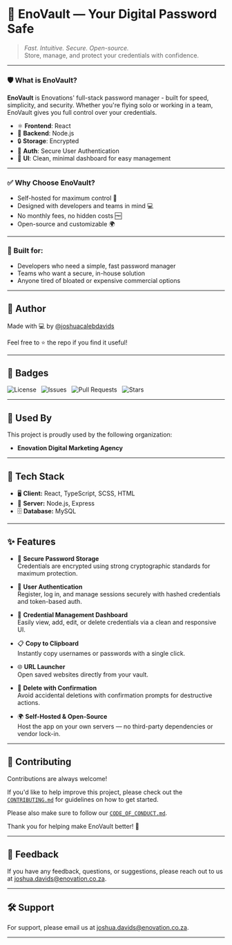 # 🔐 EnoVault — Your Digital Password Safe

> _Fast. Intuitive. Secure. Open-source._  
> Store, manage, and protect your credentials with confidence.

---

### 🛡️ What is EnoVault?

**EnoVault** is Enovations' full-stack password manager - built for speed, simplicity, and security. Whether you're flying solo or working in a team, EnoVault gives you full control over your credentials.

- ⚛️ **Frontend**: React  
- 🚀 **Backend**: Node.js  
- 🔒 **Storage**: Encrypted  
- 👥 **Auth**: Secure User Authentication  
- 🧭 **UI**: Clean, minimal dashboard for easy management

---

### ✅ Why Choose EnoVault?

- Self-hosted for maximum control 🔧  
- Designed with developers and teams in mind 💻  
- No monthly fees, no hidden costs 🆓  
- Open-source and customizable 🌍

---

### 🧪 Built for:
- Developers who need a simple, fast password manager  
- Teams who want a secure, in-house solution  
- Anyone tired of bloated or expensive commercial options

---

## 👤 Author

Made with 💻 by [@joshuacalebdavids](https://www.github.com/joshuacalebdavids)

Feel free to ⭐ the repo if you find it useful!

---

## 🏅 Badges

![License](https://img.shields.io/github/license/enovation-dma/enovation-vault)
&nbsp;
![Issues](https://img.shields.io/github/issues/enovation-dma/enovation-vault)
&nbsp;
![Pull Requests](https://img.shields.io/github/issues-pr/enovation-dma/enovation-vault)
&nbsp;
![Stars](https://img.shields.io/github/stars/enovation-dma/enovation-vault?style=social)

---

## 🏢 Used By

This project is proudly used by the following organization:

- **Enovation Digital Marketing Agency**

---

## 🧰 Tech Stack

- 🖥️ **Client:** React, TypeScript, SCSS, HTML  
- 🔧 **Server:** Node.js, Express  
- 🗄️ **Database:** MySQL

---

## ✨ Features

- 🔐 **Secure Password Storage**  
  Credentials are encrypted using strong cryptographic standards for maximum protection.

- 👤 **User Authentication**  
  Register, log in, and manage sessions securely with hashed credentials and token-based auth.

- 🧠 **Credential Management Dashboard**  
  Easily view, add, edit, or delete credentials via a clean and responsive UI.

- 📋 **Copy to Clipboard**  
  Instantly copy usernames or passwords with a single click.

- 🌐 **URL Launcher**  
  Open saved websites directly from your vault.

- 🧹 **Delete with Confirmation**  
  Avoid accidental deletions with confirmation prompts for destructive actions.

- 🌍 **Self-Hosted & Open-Source**  
  Host the app on your own servers — no third-party dependencies or vendor lock-in.

------

## 🤝 Contributing

Contributions are always welcome!

If you'd like to help improve this project, please check out the [`CONTRIBUTING.md`](./CONTRIBUTING.md) for guidelines on how to get started.

Please also make sure to follow our [`CODE_OF_CONDUCT.md`](./CODE_OF_CONDUCT.md).

Thank you for helping make EnoVault better! 🙌

---

## 💬 Feedback

If you have any feedback, questions, or suggestions, please reach out to us at [joshua.davids@enovation.co.za](mailto:joshua.davids@enovation.co.za).

---

## 🛠️ Support

For support, please email us at [joshua.davids@enovation.co.za](mailto:joshua.davids@enovation.co.za).

---
